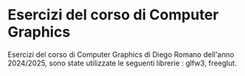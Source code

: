 # Esercizi del corso di Computer Graphics
Esercizi del corso di Computer Graphics di Diego Romano dell'anno 2024/2025, sono state utilizzate le seguenti librerie :
glfw3, freeglut.


